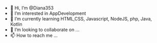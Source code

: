 - 👋 Hi, I’m @Diana353
- 👀 I’m interested in AppDevelopment
- 🌱 I’m currently learning HTML,CSS, Javascript, NodeJS, php, Java, Kotlin
- 💞️ I’m looking to collaborate on ...
- 📫 How to reach me ...

<!---
Diana353/Diana353 is a ✨ special ✨ repository because its `README.md` (this file) appears on your GitHub profile.
You can click the Preview link to take a look at your changes.
--->
